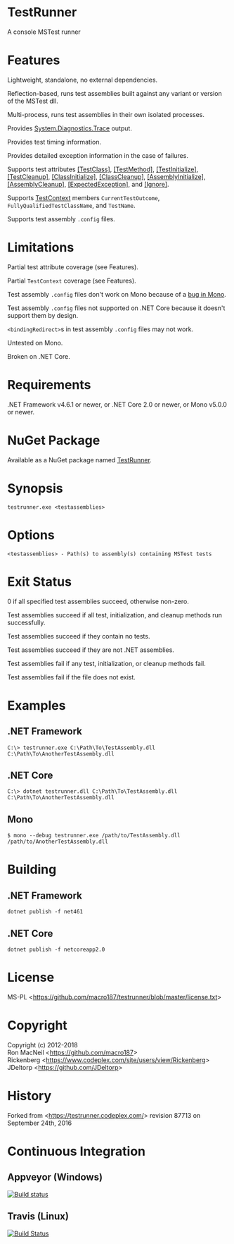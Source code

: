 TestRunner
==========

A console MSTest runner


Features
========

Lightweight, standalone, no external dependencies.

Reflection-based, runs test assemblies built against any variant or version of
the MSTest dll.

Multi-process, runs test assemblies in their own isolated processes.

Provides
[System.Diagnostics.Trace](https://docs.microsoft.com/en-gb/dotnet/api/system.diagnostics.trace)
output.

Provides test timing information.

Provides detailed exception information in the case of failures.

Supports test attributes
[\[TestClass\]](https://docs.microsoft.com/en-gb/dotnet/api/microsoft.visualstudio.testtools.unittesting.testclassattribute),
[\[TestMethod\]](https://docs.microsoft.com/en-gb/dotnet/api/microsoft.visualstudio.testtools.unittesting.testmethodattribute),
[\[TestInitialize\]](https://docs.microsoft.com/en-gb/dotnet/api/microsoft.visualstudio.testtools.unittesting.testinitializeattribute),
[\[TestCleanup\]](https://docs.microsoft.com/en-gb/dotnet/api/microsoft.visualstudio.testtools.unittesting.testcleanupattribute),
[\[ClassInitialize\]](https://docs.microsoft.com/en-gb/dotnet/api/microsoft.visualstudio.testtools.unittesting.classinitializeattribute),
[\[ClassCleanup\]](https://docs.microsoft.com/en-gb/dotnet/api/microsoft.visualstudio.testtools.unittesting.classcleanupattribute),
[\[AssemblyInitialize\]](https://docs.microsoft.com/en-gb/dotnet/api/microsoft.visualstudio.testtools.unittesting.assemblyinitializeattribute),
[\[AssemblyCleanup\]](https://docs.microsoft.com/en-gb/dotnet/api/microsoft.visualstudio.testtools.unittesting.assemblycleanupattribute),
[\[ExpectedException\]](https://docs.microsoft.com/en-gb/dotnet/api/microsoft.visualstudio.testtools.unittesting.expectedexceptionattribute),
and
[\[Ignore\]](https://docs.microsoft.com/en-gb/dotnet/api/microsoft.visualstudio.testtools.unittesting.ignoreattribute).

Supports [TestContext](https://docs.microsoft.com/en-gb/dotnet/api/microsoft.visualstudio.testtools.unittesting.testcontext)
members `CurrentTestOutcome`, `FullyQualifiedTestClassName`, and `TestName`.

Supports test assembly `.config` files.


Limitations
===========

Partial test attribute coverage (see Features).

Partial `TestContext` coverage (see Features).

Test assembly `.config` files don't work on Mono because of a
[bug in Mono](https://bugzilla.xamarin.com/show_bug.cgi?id=15741).

Test assembly `.config` files not supported on .NET Core because it doesn't
support them by design.

`<bindingRedirect>`s in test assembly `.config` files may not work.

Untested on Mono.

Broken on .NET Core.


Requirements
============

.NET Framework v4.6.1 or newer, or .NET Core 2.0 or newer, or Mono v5.0.0 or
newer.


NuGet Package
=============

Available as a NuGet package named [TestRunner](https://www.nuget.org/packages/TestRunner/).


Synopsis
========

```
testrunner.exe <testassemblies>
```


Options
=======

```
<testassemblies> - Path(s) to assembly(s) containing MSTest tests
```


Exit Status
===========

0 if all specified test assemblies succeed, otherwise non-zero.

Test assemblies succeed if all test, initialization, and cleanup methods
run successfully.

Test assemblies succeed if they contain no tests.

Test assemblies succeed if they are not .NET assemblies.

Test assemblies fail if any test, initialization, or cleanup methods fail.

Test assemblies fail if the file does not exist.


Examples
========

.NET Framework
--------------

```
C:\> testrunner.exe C:\Path\To\TestAssembly.dll C:\Path\To\AnotherTestAssembly.dll
```


.NET Core
---------

```
C:\> dotnet testrunner.dll C:\Path\To\TestAssembly.dll C:\Path\To\AnotherTestAssembly.dll
```


Mono
----

```
$ mono --debug testrunner.exe /path/to/TestAssembly.dll /path/to/AnotherTestAssembly.dll
```


Building
========

.NET Framework
--------------

```
dotnet publish -f net461
```


.NET Core
---------

```
dotnet publish -f netcoreapp2.0
```


License
=======

MS-PL \<<https://github.com/macro187/testrunner/blob/master/license.txt>\>


Copyright
=========

Copyright (c) 2012-2018  
Ron MacNeil \<<https://github.com/macro187>\>  
Rickenberg \<<https://www.codeplex.com/site/users/view/Rickenberg>\>  
JDeltorp \<<https://github.com/JDeltorp>\>  


History
=======

Forked from \<<https://testrunner.codeplex.com/>\> revision 87713 on September 24th, 2016


Continuous Integration
======================

Appveyor (Windows)
------------------

[![Build status](https://ci.appveyor.com/api/projects/status/v8s72ij64an7kr87?svg=true)](https://ci.appveyor.com/project/macro187/testrunner)


Travis (Linux)
--------------

[![Build Status](https://travis-ci.org/macro187/testrunner.svg?branch=master)](https://travis-ci.org/macro187/testrunner)

